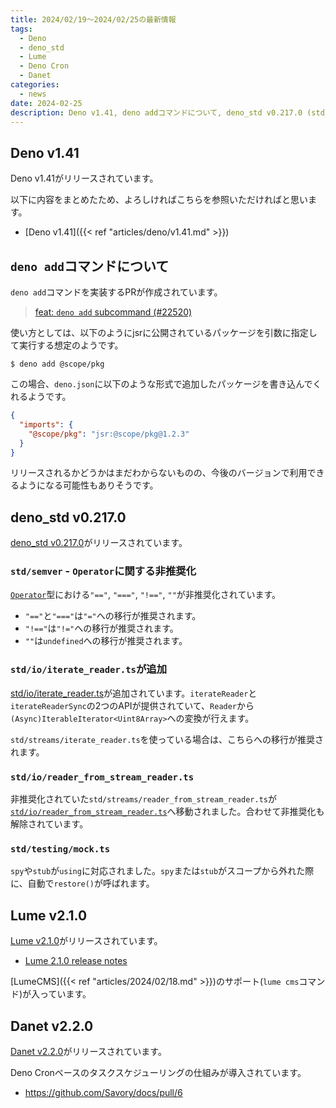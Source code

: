 ```yaml
---
title: 2024/02/19〜2024/02/25の最新情報
tags:
  - Deno
  - deno_std
  - Lume
  - Deno Cron
  - Danet
categories:
  - news
date: 2024-02-25
description: Deno v1.41, deno addコマンドについて, deno_std v0.217.0 (std/semver - Operatorに関する非推奨化, std/testing/mock.tsがusingに対応, など), Lume v2.1.0 (LumeCMSのサポート), Danet v2.2.0 (Deno Cronベースのタスクスケジューリング)
---
```


## Deno v1.41

Deno v1.41がリリースされています。

以下に内容をまとめたため、よろしければこちらを参照いただければと思います。

* [Deno v1.41]({{< ref "articles/deno/v1.41.md" >}})

## `deno add`コマンドについて

`deno add`コマンドを実装するPRが作成されています。

> [feat: `deno add` subcommand (#22520)](https://github.com/denoland/deno/pull/22520)

使い方としては、以下のようにjsrに公開されているパッケージを引数に指定して実行する想定のようです。

```shell
$ deno add @scope/pkg
```

この場合、`deno.json`に以下のような形式で追加したパッケージを書き込んでくれるようです。

```json
{
  "imports": {
    "@scope/pkg": "jsr:@scope/pkg@1.2.3"
  }
}
```

リリースされるかどうかはまだわからないものの、今後のバージョンで利用できるようになる可能性もありそうです。

## deno_std v0.217.0

[deno_std v0.217.0](https://github.com/denoland/deno_std/releases/tag/0.217.0)がリリースされています。

### `std/semver` - `Operator`に関する非推奨化

[`Operator`](https://deno.land/std@0.217.0/semver/types.ts?s=Operator)型における`"=="`, `"==="`, `"!=="`, `""`が非推奨化されています。

- `"=="`と`"==="`は`"="`への移行が推奨されます。
- `"!=="`は`"!="`への移行が推奨されます。
- `""`は`undefined`への移行が推奨されます。

### `std/io/iterate_reader.ts`が追加

[std/io/iterate_reader.ts](https://deno.land/std@0.217.0/io/iterate_reader.ts)が追加されています。`iterateReader`と`iterateReaderSync`の2つのAPIが提供されていて、`Reader`から`(Async)IterableIterator<Uint8Array>`への変換が行えます。

`std/streams/iterate_reader.ts`を使っている場合は、こちらへの移行が推奨されます。

### `std/io/reader_from_stream_reader.ts`

非推奨化されていた`std/streams/reader_from_stream_reader.ts`が[`std/io/reader_from_stream_reader.ts`](https://deno.land/std@0.217.0/io/reader_from_stream_reader.ts)へ移動されました。合わせて非推奨化も解除されています。

### `std/testing/mock.ts`

`spy`や`stub`が`using`に対応されました。`spy`または`stub`がスコープから外れた際に、自動で`restore()`が呼ばれます。

## Lume v2.1.0

[Lume v2.1.0](https://github.com/lumeland/lume/releases/tag/v2.1.0)がリリースされています。

- [Lume 2.1.0 release notes](https://lume.land/blog/posts/lume-2.1.0-release-notes/)

[LumeCMS]({{< ref "articles/2024/02/18.md" >}})のサポート(`lume cms`コマンド)が入っています。

## Danet v2.2.0

[Danet v2.2.0](https://github.com/Savory/Danet/releases/tag/2.2.0)がリリースされています。

Deno Cronベースのタスクスケジューリングの仕組みが導入されています。

- https://github.com/Savory/docs/pull/6
